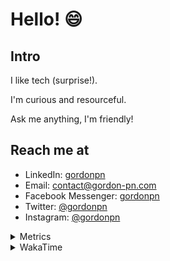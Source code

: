 # Hello! 😄

## Intro

I like tech (surprise!).

I'm curious and resourceful.

Ask me anything, I'm friendly!

## Reach me at

- LinkedIn: [gordonpn](https://www.linkedin.com/in/gordonpn/)
- Email: [contact@gordon-pn.com](mailto:contact@gordon-pn.com)
- Facebook Messenger: [gordonpn](https://www.messenger.com/t/Gordonpn)
- Twitter: [@gordonpn](https://twitter.com/Gordonpn)
- Instagram: [@gordonpn](https://www.instagram.com/gordonpn/)

<details>
  <summary>Metrics</summary>

  <img align="center" src="https://github.com/gordonpn/gordonpn/blob/master/github-metrics.svg" alt="GitHub Metrics">

</details>

<details>
  <summary>WakaTime</summary>

  <!--START_SECTION:waka-->
📊 **This Week I Spent My Time On** 

```text
💬 Programming Languages: 
Java                     11 hrs 42 mins      █████████████████░░░░░░░░   67.89 % 
TypeScript               3 hrs 27 mins       █████░░░░░░░░░░░░░░░░░░░░   20.09 % 
GitIgnore file           33 mins             █░░░░░░░░░░░░░░░░░░░░░░░░   03.27 % 
Bash                     19 mins             ░░░░░░░░░░░░░░░░░░░░░░░░░   01.92 % 
XML                      17 mins             ░░░░░░░░░░░░░░░░░░░░░░░░░   01.69 % 

🔥 Editors: 
Intellijidea             16 hrs 46 mins      ████████████████████████░   97.34 % 
VS Code                  27 mins             █░░░░░░░░░░░░░░░░░░░░░░░░   02.66 % 
```


 Last Updated on 04/04/2024 10:18:58 UTC
<!--END_SECTION:waka-->
</details>
